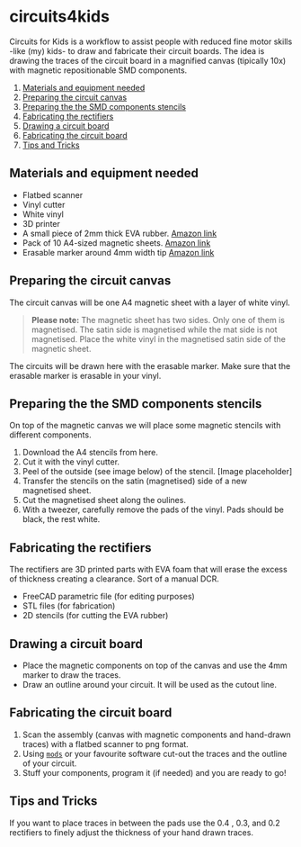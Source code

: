 # circuits4kids

Circuits for Kids is a workflow to assist people with reduced fine motor skills -like (my) kids- to draw and fabricate their circuit boards. The idea is drawing the traces of the circuit board in a magnified canvas (tipically 10x) with magnetic repositionable SMD components.

1. [Materials and equipment needed](#materials-and-equipment-needed)
2. [Preparing the circuit canvas](#preparing-the-circuit-canvas)
3. [Preparing the the SMD components stencils](#preparing-the-the-smd-components-stencils)
4. [Fabricating the rectifiers](#fabricating-the-rectifiers)
5. [Drawing a circuit board](#drawing-a-circuit-board)
6. [Fabricating the circuit board](#fabricating-the-circuit-board)
7. [Tips and Tricks](#tips-and-tricks)

## Materials and equipment needed

- Flatbed scanner
- Vinyl cutter
- White vinyl
- 3D printer
- A small piece of 2mm thick EVA rubber. [Amazon link](https://amzn.to/2o64hry)
- Pack of 10 A4-sized magnetic sheets. [Amazon link](https://amzn.to/2oWivvD)
- Erasable marker around 4mm width tip [Amazon link](https://amzn.to/2nqXGYu)

## Preparing the circuit canvas

The circuit canvas will be one A4 magnetic sheet with a layer of white vinyl.

> **Please note:** The magnetic sheet has two sides. Only one of them is magnetised. The satin side is magnetised while the mat side is not magnetised. Place the white vinyl in the magnetised satin side of the magnetic sheet.

The circuits will be drawn here with the erasable marker. Make sure that the erasable marker is erasable in your vinyl.

## Preparing the the SMD components stencils

On top of the magnetic canvas we will place some magnetic stencils with different components. 

1. Download the A4 stencils from here.
2. Cut it with the vinyl cutter.
3. Peel of the outside (see image below) of the stencil. [Image placeholder]
4. Transfer the stencils on the satin (magnetised) side of a new magnetised sheet.
5. Cut the magnetised sheet along the oulines.
6. With a tweezer, carefully remove the pads of the vinyl. Pads should be black, the rest white.

## Fabricating the rectifiers

The rectifiers are 3D printed parts with EVA foam that will erase the excess of thickness creating a clearance. Sort of a manual DCR. 

- FreeCAD parametric file (for editing purposes)
- STL files (for fabrication)
- 2D stencils (for cutting the EVA rubber)

## Drawing a circuit board

- Place the magnetic components on top of the canvas and use the 4mm marker to draw the traces.
- Draw an outline around your circuit. It will be used as the cutout line.

## Fabricating the circuit board

1. Scan the assembly (canvas with magnetic components and hand-drawn traces) with a flatbed scanner to png format.
2. Using [`mods`](https://github.com/fabfoundation/mods) or your favourite software cut-out the traces and the outline of your circuit.
3. Stuff your components, program it (if needed) and you are ready to go!

## Tips and Tricks

If you want to place traces in between the pads use the 0.4 , 0.3, and 0.2 rectifiers to finely adjust the thickness of your hand drawn traces.
